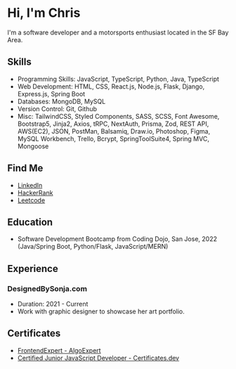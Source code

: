 # Hi, I'm Chris

I'm a software developer and a motorsports enthusiast located in the SF Bay Area. 

## Skills

- Programming Skills: JavaScript, TypeScript, Python, Java, TypeScript
- Web Development: HTML, CSS, React.js, Node.js, Flask, Django, Express.js, Spring Boot
- Databases: MongoDB, MySQL
- Version Control: Git, Github
- Misc: TailwindCSS, Styled Components, SASS, SCSS, Font Awesome, Bootstrap5, Jinja2, Axios, tRPC, NextAuth, Prisma, Zod, REST API, AWS(EC2), JSON, PostMan, Balsamiq, Draw.io, Photoshop, Figma, MySQL Workbench, Trello, Bcrypt, SpringToolSuite4, Spring MVC, Mongoose
  
## Find Me
- [LinkedIn](https://www.linkedin.com/in/chrishoganjr/)
- [HackerRank](https://www.hackerrank.com/cHogan)
- [Leetcode](https://leetcode.com/u/ChrisHogan/)

## Education
- Software Development Bootcamp from Coding Dojo, San Jose, 2022 (Java/Spring Boot, Python/Flask, JavaScript/MERN)

## Experience

### DesignedBySonja.com
- Duration: 2021 - Current
- Work with graphic designer to showcase her art portfolio.

## Certificates
- [FrontendExpert - AlgoExpert](https://certificate.algoexpert.io/FrontendExpert%20Certificate%20FE-9a9273efc0)
- [Certified Junior JavaScript Developer - Certificates.dev](https://certificates.dev/c/9e80d629-a3f8-454d-8e17-0ac579975225)
